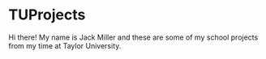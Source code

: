 # TUProjects

Hi there! My name is Jack Miller and these are some of my school projects from my time at Taylor University.
